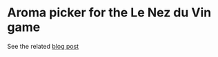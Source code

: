 # Aroma picker for the Le Nez du Vin game

See the related [blog post](https://blog.jgc.org/2023/09/an-aroma-picker-for-le-nez-du-vin-game.html)
